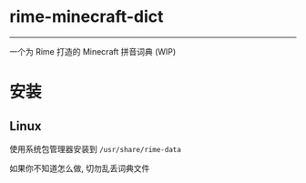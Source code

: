 # rime-minecraft-dict

---

一个为 Rime 打造的 Minecraft 拼音词典 (WIP)

# 安装

## Linux

使用系统包管理器安装到 `/usr/share/rime-data`

如果你不知道怎么做, 切勿乱丢词典文件